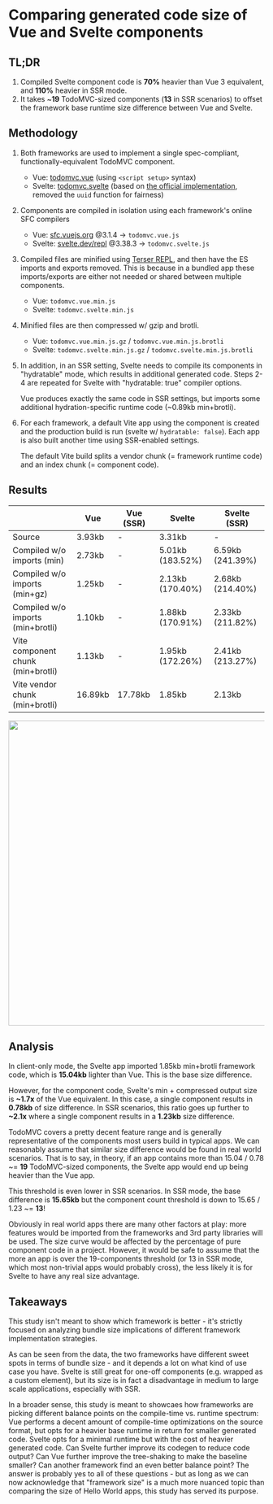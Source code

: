 # Comparing generated code size of Vue and Svelte components

## TL;DR

1. Compiled Svelte component code is **70%** heavier than Vue 3 equivalent, and **110%** heavier in SSR mode.
2. It takes ~**19** TodoMVC-sized components (**13** in SSR scenarios) to offset the framework base runtime size difference between Vue and Svelte.

## Methodology

1. Both frameworks are used to implement a single spec-compliant, functionally-equivalent TodoMVC component.

   - Vue: [todomvc.vue](./todomvc.vue) (using `<script setup>` syntax)
   - Svelte: [todomvc.svelte](./todomvc.svelte) (based on [the official implementation](https://github.com/sveltejs/svelte-todomvc/blob/master/src/TodoMVC.svelte), removed the `uuid` function for fairness)

2. Components are compiled in isolation using each framework's online SFC compilers

   - Vue: [sfc.vuejs.org](https://sfc.vuejs.org/) @3.1.4 -> `todomvc.vue.js`
   - Svelte: [svelte.dev/repl](https://svelte.dev/repl) @3.38.3 -> `todomvc.svelte.js`

3. Compiled files are minified using [Terser REPL](https://try.terser.org/), and then have the ES imports and exports removed. This is because in a bundled app these imports/exports are either not needed or shared between multiple components.

   - Vue: `todomvc.vue.min.js`
   - Svelte: `todomvc.svelte.min.js`

4. Minified files are then compressed w/ gzip and brotli.

   - Vue: `todomvc.vue.min.js.gz` / `todomvc.vue.min.js.brotli`
   - Svelte: `todomvc.svelte.min.js.gz` / `todomvc.svelte.min.js.brotli`

5. In addition, in an SSR setting, Svelte needs to compile its components in "hydratable" mode, which results in additional generated code. Steps 2-4 are repeated for Svelte with "hydratable: true" compiler options.

   Vue produces exactly the same code in SSR settings, but imports some additional hydration-specific runtime code (~0.89kb min+brotli).

6. For each framework, a default Vite app using the component is created and the production build is run (svelte w/ `hydratable: false`). Each app is also built another time using SSR-enabled settings.

   The default Vite build splits a vendor chunk (= framework runtime code) and an index chunk (= component code).

## Results

|                                   | Vue     | Vue (SSR) | Svelte           | Svelte (SSR)     |
| --------------------------------- | ------- | --------- | ---------------- | ---------------- |
| Source                            | 3.93kb  | -         | 3.31kb           | -                |
| Compiled w/o imports (min)        | 2.73kb  | -         | 5.01kb (183.52%) | 6.59kb (241.39%) |
| Compiled w/o imports (min+gz)     | 1.25kb  | -         | 2.13kb (170.40%) | 2.68kb (214.40%) |
| Compiled w/o imports (min+brotli) | 1.10kb  | -         | 1.88kb (170.91%) | 2.33kb (211.82%) |
| Vite component chunk (min+brotli) | 1.13kb  | -         | 1.95kb (172.26%) | 2.41kb (213.27%) |
| Vite vendor chunk (min+brotli)    | 16.89kb | 17.78kb   | 1.85kb           | 2.13kb           |

<img src="./chart.png" width="600px">

## Analysis

In client-only mode, the Svelte app imported 1.85kb min+brotli framework code, which is **15.04kb** lighter than Vue. This is the base size difference.

However, for the component code, Svelte's min + compressed output size is **~1.7x** of the Vue equivalent. In this case, a single component results in **0.78kb** of size difference. In SSR scenarios, this ratio goes up further to **~2.1x** where a single component results in a **1.23kb** size difference.

TodoMVC covers a pretty decent feature range and is generally representative of the components most users build in typical apps. We can reasonably assume that similar size difference would be found in real world scenarios. That is to say, in theory, if an app contains more than 15.04 / 0.78 ~= **19** TodoMVC-sized components, the Svelte app would end up being heavier than the Vue app.

This threshold is even lower in SSR scenarios. In SSR mode, the base difference is **15.65kb** but the component count threshold is down to 15.65 / 1.23 ~= **13**!

Obviously in real world apps there are many other factors at play: more features would be imported from the frameworks and 3rd party libraries will be used. The size curve would be affected by the percentage of pure component code in a project. However, it would be safe to assume that the more an app is over the 19-components threshold (or 13 in SSR mode, which most non-trivial apps would probably cross), the less likely it is for Svelte to have any real size advantage.

## Takeaways

This study isn't meant to show which framework is better - it's strictly focused on analyzing bundle size implications of different framework implementation strategies.

As can be seen from the data, the two frameworks have different sweet spots in terms of bundle size - and it depends a lot on what kind of use case you have. Svelte is still great for one-off components (e.g. wrapped as a custom element), but its size is in fact a disadvantage in medium to large scale applications, especially with SSR.

In a broader sense, this study is meant to showcaes how frameworks are picking different balance points on the compile-time vs. runtime spectrum: Vue performs a decent amount of compile-time optimizations on the source format, but opts for a heavier base runtime in return for smaller generated code. Svelte opts for a minimal runtime but with the cost of heavier generated code. Can Svelte further improve its codegen to reduce code output? Can Vue further improve the tree-shaking to make the baseline smaller? Can another framework find an even better balance point? The answer is probably yes to all of these questions - but as long as we can now acknowledge that "framework size" is a much more nuanced topic than comparing the size of Hello World apps, this study has served its purpose.

